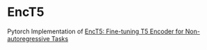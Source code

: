 # EncT5

Pytorch Implementation of [EncT5: Fine-tuning T5 Encoder for Non-autoregressive Tasks](https://arxiv.org/abs/2110.08426)
